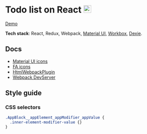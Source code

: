 # Todo list on React <img src="https://bzaitsev.github.io/reactjs-todo-list/favicon.ico" height="24">

[Demo](https://bzaitsev.github.io/reactjs-todo-list/)

**Tech stack**: React, Redux, Webpack, [Material UI], [Workbox], [Dexie].

## Docs
- [Material UI icons](https://v4.mui.com/components/material-icons/)
- [FA icons](https://fontawesome.com/v5/search?m=free)
- [HtmlWebpackPlugin](https://github.com/jantimon/html-webpack-plugin#options)
- [Webpack DevServer](https://webpack.js.org/configuration/dev-server)

## Style guide
### CSS selectors
```css
.AppBlock__appElement_appModifier_appValue {  
  .inner-element-modifier-value {}  
}
```

[Material UI]: <https://v4.mui.com/getting-started/installation>
[Workbox]: <https://developer.chrome.com/docs/workbox>
[Dexie]: <https://dexie.org>